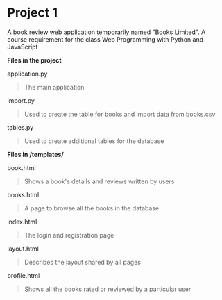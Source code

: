 # Project 1

A book review web application temporarily named "Books Limited".
A course requirement for the class Web Programming with Python and JavaScript

**Files in the project**

application.py
>	The main application

import.py
>	Used to create the table for books and import data from books.csv

tables.py
> Used to create additional tables for the database

**Files in /templates/**

book.html
> Shows a book's details and reviews written by users

books.html
> A page to browse all the books in the database

index.html
> The login and registration page

layout.html
> Describes the layout shared by all pages

profile.html
> Shows all the books rated or reviewed by a particular user
